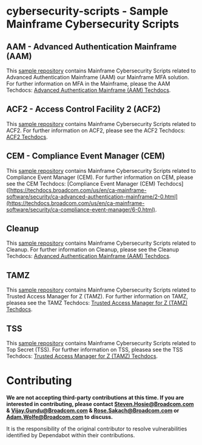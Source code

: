 # cybersecurity-scripts - Sample Mainframe Cybersecurity Scripts

## AAM - Advanced Authentication Mainframe (AAM)
This [sample repository](AAM) contains Mainframe Cybersecurity Scripts related to Advanced Authentication Mainframe (AAM) our Mainframe MFA solution.  For further information on MFA in the Mainframe, please the AAM Techdocs: [Advanced Authentication Mainframe (AAM) Techdocs](https://techdocs.broadcom.com/us/en/ca-mainframe-software/security/ca-advanced-authentication-mainframe/2-0.html).  

## ACF2 - Access Control Facility 2 (ACF2)
This [sample repository](ACF2) contains Mainframe Cybersecurity Scripts related to ACF2.  For further information on ACF2, please see the ACF2 Techdocs: [ACF2 Techdocs](https://techdocs.broadcom.com/us/en/ca-mainframe-software/security/ca-acf2-for-z-os/16-0.html). 

## CEM - Compliance Event Manager (CEM)

This [sample repository](CEM) contains Mainframe Cybersecurity Scripts related to Compliance Event Manager (CEM).  For further information on CEM, please see the CEM Techdocs: [Compliance Event Manager (CEM) Techdocs]([https://techdocs.broadcom.com/us/en/ca-mainframe-software/security/ca-advanced-authentication-mainframe/2-0.html](https://techdocs.broadcom.com/us/en/ca-mainframe-software/security/ca-compliance-event-manager/6-0.html). 

## Cleanup
This [sample repository](AAM) contains Mainframe Cybersecurity Scripts related to Cleanup.  For further information on Cleanup, please see the Cleanup Techdocs: [Advanced Authentication Mainframe (AAM) Techdocs](https://techdocs.broadcom.com/us/en/ca-mainframe-software/security/ca-advanced-authentication-mainframe/2-0.html). 

## TAMZ
This [sample repository](TAMZ) contains Mainframe Cybersecurity Scripts related to Trusted Access Manager for Z (TAMZ).  For further information on TAMZ, pleasea see the TAMZ Techdocs: [Trusted Access Manager for Z (TAMZ) Techdocs](https://techdocs.broadcom.com/us/en/ca-mainframe-software/security/ca-trusted-access-manager-for-z/1-1.html). 

## TSS
This [sample repository](TSS) contains Mainframe Cybersecurity Scripts related to Top Secret (TSS).  For further information on TSS, pleasea see the TSS Techdocs: [Trusted Access Manager for Z (TAMZ) Techdocs](https://techdocs.broadcom.com/us/en/ca-mainframe-software/security/ca-trusted-access-manager-for-z/1-1.html). 

# Contributing
**We are not accepting third-party contributions at this time. If you are interested in contributing, please contact Steven.Hosie@Broadcom.com & Vijay.Gundu@Broadcom.com & Rose.Sakach@Broadcom.com or Adam.Wolfe@Broadcom.com to discuss.**

It is the responsibility of the original contributor to resolve vulnerabilities identified by Dependabot within their contributions.
